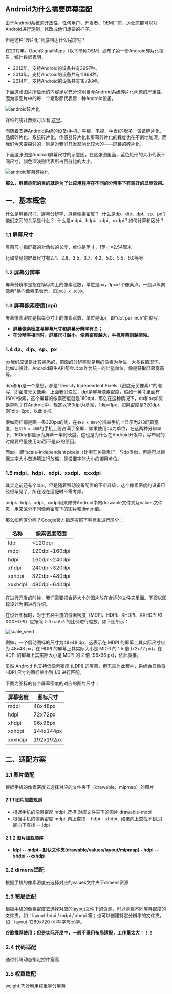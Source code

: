 ## Android为什么需要屏幕适配

由于Android系统的开放性，任何用户、开发者、OEM厂商、运营商都可以对Android进行定制，修改成他们想要的样子。

但是这种“碎片化”到底到达什么程度呢？

在2012年，OpenSignalMaps（以下简称OSM）发布了第一份Android碎片化报告，统计数据表明，

- 2012年，支持Android的设备共有3997种。
- 2013年，支持Android的设备共有11868种。
- 2014年，支持Android的设备共有18796种。

下面这张图片所显示的内容足以充分说明当今Android系统碎片化问题的严重性，因为该图片中的每一个矩形都代表着一种Android设备。

![android碎片化](C:\Users\OneDay\Desktop\tech\tech\屏幕适配\imgs\android碎片化.png)

详细的统计数据可以看 [这里](https://opensignal.com/reports/2014/android-fragmentation/)。

而随着支持Android系统的设备(手机、平板、电视、手表)的增多，设备碎片化、品牌碎片化、系统碎片化、传感器碎片化和屏幕碎片化的程度也在不断地加深。而我们今天要探讨的，则是对我们开发影响比较大的——屏幕的碎片化。

下面这张图是Android屏幕尺寸的示意图，在这张图里面，蓝色矩形的大小代表不同尺寸，颜色深浅则代表所占百分比的大小。

![android屏幕碎片化](C:\Users\OneDay\Desktop\tech\tech\屏幕适配\imgs\android屏幕碎片化.png)

**那么，屏幕适配的目的就是为了让应用程序在不同的分辨率下有较好的显示效果。**

## 一、基本概念

什么是屏幕尺寸、屏幕分辨率、屏幕像素密度？  什么是dp、dip、dpi、sp、px？他们之间的关系是什么？  什么是mdpi、hdpi、xdpi、xxdpi？如何计算和区分？ 

### 1.1 屏幕尺寸

屏幕尺寸指屏幕的对角线的长度，单位是英寸，1英寸=2.54厘米

比如常见的屏幕尺寸有2.4、2.8、3.5、3.7、4.2、5.0、5.5、6.0等等

### 1.2 屏幕分辨率

屏幕分辨率是指在横纵向上的像素点数，单位是px，1px=1个像素点。一般以纵向像素*横向像素来表示，如`1960 x 1080`。 

### 1.3 屏幕像素密度(dpi)

屏幕像素密度是指每英寸上的像素点数，单位是dpi，即“dot per inch”的缩写。

- **屏幕像素密度与屏幕尺寸和屏幕分辨率有关；**
- **在分辨率相同时，屏幕尺寸越小，像素密度越大，手机屏幕则越清晰。** 

### 1.4 dp、dip、sp、px

px我们应该是比较熟悉的，前面的分辨率就是用的像素为单位，大多数情况下，比如UI设计、Android原生API都会以px作为统一的计量单位，像是获取屏幕宽高等。

dip和dp是一个意思，都是“Density Independent Pixels（密度无关像素）”的缩写，即密度无关像素，上面我们说过，dpi是屏幕像素密度，假如一英寸里面有160个像素，这个屏幕的像素密度就是160dpi，那么在这种情况下，dp和px如何换算呢？在Android中，规定以160dpi为基准，1dip=1px，如果密度是320dpi，则1dip=2px，以此类推。

假如同样都是画一条320px的线，在`480 x 800`分辨率手机上显示为2/3屏幕宽度，在`320 x 480`的手机上则占满了全屏，如果使用dp为单位，在这两种分辨率下，160dp都显示为屏幕一半的长度。这也是为什么在Android开发中，写布局的时候要尽量使用dp而不是px的原因。

而sp，即“scale-independent pixels（比例无关像素）”，与dp类似，但是可以根据文字大小首选项进行放缩，是设置字体大小的御用单位。

### 1.5 mdpi、hdpi、xdpi、xxdpi、xxxdpi

其实之前还有个ldpi，但是随着移动设备配置的不断升级，这个像素密度的设备已经很罕见了，所在现在适配时不需考虑。

mdpi、hdpi、xdpi、xxdpi用来修饰Android中的drawable文件夹及values文件夹，用来区分不同像素密度下的图片和dimen值。

那么如何区分呢？Google官方指定按照下列标准进行区分：

| 名称    | 像素密度范围  |
| ------- | ------------- |
| ldpi    | <120dpi       |
| mdpi    | 120dpi~160dpi |
| hdpi    | 160dpi~240dpi |
| xhdpi   | 240dpi~320dpi |
| xxhdpi  | 320dpi~480dpi |
| xxxhdpi | 480dpi~640dpi |

在进行开发的时候，我们需要把合适大小的图片放在合适的文件夹里面。下面以图标设计为例进行介绍。

在设计图标时，对于五种主流的像素密度（MDPI、HDPI、XHDPI、XXHDPI 和 XXXHDPI）应按照 `2:3:4:6:8` 的比例进行缩放。如下图所示：

![scale_seed](C:\Users\OneDay\Desktop\tech\tech\屏幕适配\imgs\scale_seed.png)

例如，一个启动图标的尺寸为48x48 dp，这表示在 MDPI 的屏幕上其实际尺寸应为 48x48 px，在 HDPI 的屏幕上其实际大小是 MDPI 的 1.5 倍 (72x72 px)，在 XDPI 的屏幕上其实际大小是 MDPI 的 2 倍 (96x96 px)，依此类推。

虽然 Android 也支持低像素密度 (LDPI) 的屏幕，但无需为此费神，系统会自动将 HDPI 尺寸的图标缩小到 1/2 进行匹配。

下图为图标的各个屏幕密度的对应的图片尺寸：

| 屏幕密度 | 图标尺寸  |
| -------- | --------- |
| mdpi     | 48x48px   |
| hdpi     | 72x72px   |
| xhdpi    | 96x96px   |
| xxhdpi   | 144x144px |
| xxxhdpi  | 192x192px |

## 二、适配方案

### 2.1 图片适配

根据手机的像素密度去选择对应的文件夹下（drawable、mipmap）的图片 

#### 2.1.1 图片加载规则

- 根据手机的像素密度 mdpi ,选择 对应文件夹下的图片  drawable-mdpi
- 根据手机的像素密度 mdpi ,向上查找 --hdpi --xhdpi , 如果向上查找不到,只能向下查找 -- ldpi

#### 2.1.2 图片加载顺序

- **ldpi -- mdpi - 默认文件夹(drawable/values/layout/mipmap) - hdpi -- xhdpi --xxhdpi** 

### 2.2 dimens适配

根据手机的像素密度去选择对应的values文件夹下dimens资源

### 2.3 布局适配

根据手机的像素密度去选择对应的layout文件下的资源，可以创建不同屏幕密度的文件夹，如：layout-hdpi / mdpi / xhdpi 等；也可以创建特定分辨率的文件夹，如：layout-1280x720  (小写字母:x)等。

**谷歌推荐使用；但是实际开发中，一般不采用布局适配，工作量太大！！！**

### 2.4 代码适配

通过代码动态指定控件宽高

### 2.5 权重适配

weight,巧妙利用权重等分屏幕